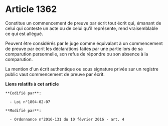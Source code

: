 # Article 1362

Constitue un commencement de preuve par écrit tout écrit qui, émanant de celui qui conteste un acte ou de celui qu'il
représente, rend vraisemblable ce qui est allégué.

Peuvent être considérés par le juge comme équivalant à un commencement de preuve par écrit les déclarations faites par une
partie lors de sa comparution personnelle, son refus de répondre ou son absence à la comparution.

La mention d'un écrit authentique ou sous signature privée sur un registre public vaut commencement de preuve par écrit.

**Liens relatifs à cet article**

	**Codifié par**:

	  - Loi n°1804-02-07

	**Modifié par**:

	  - Ordonnance n°2016-131 du 10 février 2016 - art. 4
